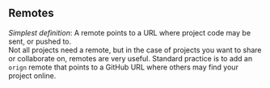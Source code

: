 ## Remotes

*Simplest definition*: A remote points to a URL where project code may be sent, or pushed to.  
Not all projects need a remote, but in the case of projects you want to share or collaborate on, remotes are very useful. Standard practice is to add an `orign` remote that points to a GitHub URL where others may find your project online.  


